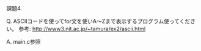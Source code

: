 課題4.

Q.  ASCIIコードを使ってfor文を使いA〜Zまで表示するプログラム使ってください。
    参考: http://www3.nit.ac.jp/~tamura/ex2/ascii.html

A.  main.c参照
